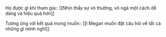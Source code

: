 Họ được gì khi tham gia:: [[Nhìn thấy sự vô thường, vô ngã một cách dễ dàng và hiệu quả hơn]]

Tương ứng với kết quả mong muốn:: [[l Megan muốn đặt câu hỏi về tất cả những gì mình nghĩ]]